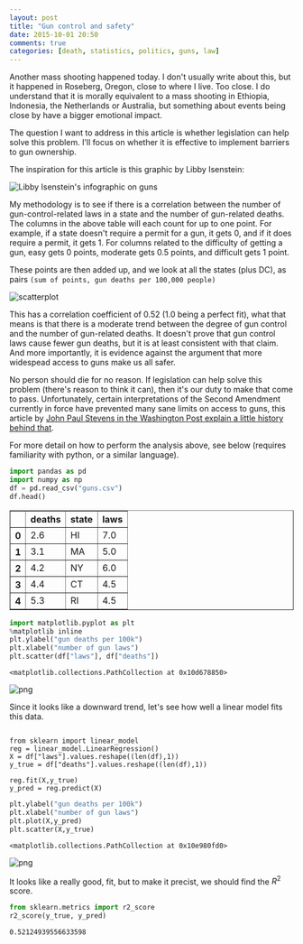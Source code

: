 ```yaml
---
layout: post
title: "Gun control and safety"
date: 2015-10-01 20:50
comments: true
categories: [death, statistics, politics, guns, law]
---
```


Another mass shooting happened today. I don't usually write about this, but it happened in Roseberg, Oregon, close to where I live. Too close. I do understand that it is morally equivalent to a mass shooting in Ethiopia, Indonesia, the Netherlands or Australia, but something about events being close by have a bigger emotional impact.

The question I want to address in this article is whether legislation can help solve this problem. I'll focus on whether it is effective to implement barriers to gun ownership.

The inspiration for this article is this graphic by Libby Isenstein:

![Libby Isenstein's infographic on guns](https://pbs.twimg.com/media/COF4FxPUkAEmOkI.jpg)

My methodology is to see if there is a correlation between the number of gun-control-related laws in a state and the number of gun-related deaths. The columns in the above table will each count for up to one point. For example, if a state doesn't require a permit for a gun, it gets 0, and if it does require a permit, it gets 1. For columns related to the difficulty of getting a gun, easy gets 0 points, moderate gets 0.5 points, and difficult gets 1 point.

These points are then added up, and we look at all the states (plus DC), as pairs `(sum of points, gun deaths per 100,000 people)`

![scatterplot](/images/blogimg/guns_output_6_1.png)

This has a correlation coefficient of 0.52 (1.0 being a perfect fit), what that means is that there is a moderate trend between the degree of gun control and the number of gun-related deaths. It doesn't prove that gun control laws cause fewer gun deaths, but it is at least consistent with that claim. And more importantly, it is evidence against the argument that more widespead access to guns make us all safer.

No person should die for no reason. If legislation can help solve this problem (there's reason to think it can), then it's our duty to make that come to pass. Unfortunately, certain interpretations of the Second Amendment currently in force have prevented many sane limits on access to guns, this article by [John Paul Stevens in the Washington Post explain a little history behind that](https://www.washingtonpost.com/opinions/the-five-extra-words-that-can-fix-the-second-amendment/2014/04/11/f8a19578-b8fa-11e3-96ae-f2c36d2b1245_story.html?postshare=2541443818572894).

For more detail on how to perform the analysis above, see below (requires familiarity with python, or a similar language).


```python
import pandas as pd
import numpy as np
df = pd.read_csv("guns.csv")
df.head()
```




<div>
<table border="1" class="dataframe">
  <thead>
    <tr style="text-align: right;">
      <th></th>
      <th>deaths</th>
      <th>state</th>
      <th>laws</th>
    </tr>
  </thead>
  <tbody>
    <tr>
      <th>0</th>
      <td>2.6</td>
      <td>HI</td>
      <td>7.0</td>
    </tr>
    <tr>
      <th>1</th>
      <td>3.1</td>
      <td>MA</td>
      <td>5.0</td>
    </tr>
    <tr>
      <th>2</th>
      <td>4.2</td>
      <td>NY</td>
      <td>6.0</td>
    </tr>
    <tr>
      <th>3</th>
      <td>4.4</td>
      <td>CT</td>
      <td>4.5</td>
    </tr>
    <tr>
      <th>4</th>
      <td>5.3</td>
      <td>RI</td>
      <td>4.5</td>
    </tr>
  </tbody>
</table>
</div>




```python
import matplotlib.pyplot as plt
%matplotlib inline
plt.ylabel("gun deaths per 100k")
plt.xlabel("number of gun laws")
plt.scatter(df["laws"], df["deaths"])
```




    <matplotlib.collections.PathCollection at 0x10d678850>




![png](/images/blogimg/guns_output_3_1.png)


Since it looks like a downward trend, let's see how well a linear model fits this data.


<pre><code>
from sklearn import linear_model
reg = linear_model.LinearRegression() 
X = df["laws"].values.reshape((len(df),1))
y_true = df["deaths"].values.reshape((len(df),1))

reg.fit(X,y_true)
y_pred = reg.predict(X)
</code></pre>


```python
plt.ylabel("gun deaths per 100k")
plt.xlabel("number of gun laws")
plt.plot(X,y_pred)
plt.scatter(X,y_true)
```




    <matplotlib.collections.PathCollection at 0x10e980fd0>




![png](/images/blogimg/guns_output_6_1.png)


It looks like a really good, fit, but to make it precist, we should find the $R^2$ score.


```python
from sklearn.metrics import r2_score
r2_score(y_true, y_pred)
```




    0.52124939556633598





